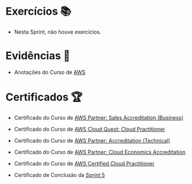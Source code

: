 # Exercícios 📚

- Nesta Sprint, não houve exercícios.


# Evidências 📄

- Anotações do Curso de
[AWS](https://natural-oyster-41d.notion.site/Sprint-5-0d9c09ecba1b4e0ea853007b145c35cc)


# Certificados 🏆

- Certificado do Curso de 
[AWS Partner: Sales Accreditation (Business)](https://www.credly.com/badges/fba42bdc-7700-49f0-bc2b-f2b2b79cfe2a/linked_in?t=rzv8o4)

- Certificado do Curso de
[AWS Cloud Quest: Cloud Practitioner](https://www.credly.com/badges/df74cfab-47ee-48c0-a4f5-c2273a4bc76b/linked_in?t=s010vd)

- Certificado do Curso de
[AWS Partner: Accreditation (Technical)](https://www.credly.com/badges/c939f71d-fb3a-4b8a-a5b0-c34f8b641fc3/linked_in?t=s08cjz)

- Certificado do Curso de
[AWS Partner: Cloud Economics Accreditation](https://www.credly.com/badges/af98aebb-6a1e-4ff5-b0d6-ca19fb7c1aac/linked_in?t=s0bkzz)

- Certificado do Curso de
[AWS Certified Cloud Practitioner](...)

- Certificado de Conclusão da
[Sprint 5](...)
